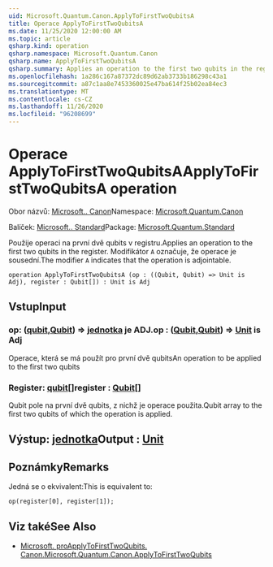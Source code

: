 ```yaml
---
uid: Microsoft.Quantum.Canon.ApplyToFirstTwoQubitsA
title: Operace ApplyToFirstTwoQubitsA
ms.date: 11/25/2020 12:00:00 AM
ms.topic: article
qsharp.kind: operation
qsharp.namespace: Microsoft.Quantum.Canon
qsharp.name: ApplyToFirstTwoQubitsA
qsharp.summary: Applies an operation to the first two qubits in the register. The modifier `A` indicates that the operation is adjointable.
ms.openlocfilehash: 1a286c167a87372dc89d62ab3733b186298c43a1
ms.sourcegitcommit: a87c1aa8e7453360025e47ba614f25b02ea84ec3
ms.translationtype: MT
ms.contentlocale: cs-CZ
ms.lasthandoff: 11/26/2020
ms.locfileid: "96208699"
---
```

# <a name="applytofirsttwoqubitsa-operation"></a><span data-ttu-id="f55c6-102">Operace ApplyToFirstTwoQubitsA</span><span class="sxs-lookup"><span data-stu-id="f55c6-102">ApplyToFirstTwoQubitsA operation</span></span>

<span data-ttu-id="f55c6-103">Obor názvů: [Microsoft.. Canon](xref:Microsoft.Quantum.Canon)</span><span class="sxs-lookup"><span data-stu-id="f55c6-103">Namespace: [Microsoft.Quantum.Canon](xref:Microsoft.Quantum.Canon)</span></span>

<span data-ttu-id="f55c6-104">Balíček: [Microsoft.. Standard](https://nuget.org/packages/Microsoft.Quantum.Standard)</span><span class="sxs-lookup"><span data-stu-id="f55c6-104">Package: [Microsoft.Quantum.Standard](https://nuget.org/packages/Microsoft.Quantum.Standard)</span></span>


<span data-ttu-id="f55c6-105">Použije operaci na první dvě qubits v registru.</span><span class="sxs-lookup"><span data-stu-id="f55c6-105">Applies an operation to the first two qubits in the register.</span></span>
<span data-ttu-id="f55c6-106">Modifikátor `A` označuje, že operace je sousední.</span><span class="sxs-lookup"><span data-stu-id="f55c6-106">The modifier `A` indicates that the operation is adjointable.</span></span>

```qsharp
operation ApplyToFirstTwoQubitsA (op : ((Qubit, Qubit) => Unit is Adj), register : Qubit[]) : Unit is Adj
```


## <a name="input"></a><span data-ttu-id="f55c6-107">Vstup</span><span class="sxs-lookup"><span data-stu-id="f55c6-107">Input</span></span>

### <a name="op--qubitqubit--unit--is-adj"></a><span data-ttu-id="f55c6-108">op: ([qubit](xref:microsoft.quantum.lang-ref.qubit),[Qubit](xref:microsoft.quantum.lang-ref.qubit)) => [jednotka](xref:microsoft.quantum.lang-ref.unit)  je ADJ.</span><span class="sxs-lookup"><span data-stu-id="f55c6-108">op : ([Qubit](xref:microsoft.quantum.lang-ref.qubit),[Qubit](xref:microsoft.quantum.lang-ref.qubit)) => [Unit](xref:microsoft.quantum.lang-ref.unit)  is Adj</span></span>

<span data-ttu-id="f55c6-109">Operace, která se má použít pro první dvě qubits</span><span class="sxs-lookup"><span data-stu-id="f55c6-109">An operation to be applied to the first two qubits</span></span>


### <a name="register--qubit"></a><span data-ttu-id="f55c6-110">Register: [qubit](xref:microsoft.quantum.lang-ref.qubit)[]</span><span class="sxs-lookup"><span data-stu-id="f55c6-110">register : [Qubit](xref:microsoft.quantum.lang-ref.qubit)[]</span></span>

<span data-ttu-id="f55c6-111">Qubit pole na první dvě qubits, z nichž je operace použita.</span><span class="sxs-lookup"><span data-stu-id="f55c6-111">Qubit array to the first two qubits of which the operation is applied.</span></span>



## <a name="output--unit"></a><span data-ttu-id="f55c6-112">Výstup: [jednotka](xref:microsoft.quantum.lang-ref.unit)</span><span class="sxs-lookup"><span data-stu-id="f55c6-112">Output : [Unit](xref:microsoft.quantum.lang-ref.unit)</span></span>



## <a name="remarks"></a><span data-ttu-id="f55c6-113">Poznámky</span><span class="sxs-lookup"><span data-stu-id="f55c6-113">Remarks</span></span>

<span data-ttu-id="f55c6-114">Jedná se o ekvivalent:</span><span class="sxs-lookup"><span data-stu-id="f55c6-114">This is equivalent to:</span></span>

```qsharp
op(register[0], register[1]);
```

## <a name="see-also"></a><span data-ttu-id="f55c6-115">Viz také</span><span class="sxs-lookup"><span data-stu-id="f55c6-115">See Also</span></span>

- [<span data-ttu-id="f55c6-116">Microsoft. proApplyToFirstTwoQubits. Canon.</span><span class="sxs-lookup"><span data-stu-id="f55c6-116">Microsoft.Quantum.Canon.ApplyToFirstTwoQubits</span></span>](xref:Microsoft.Quantum.Canon.ApplyToFirstTwoQubits)